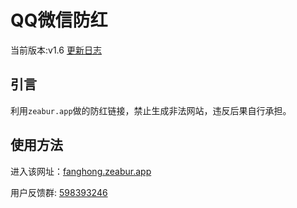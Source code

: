 # QQ微信防红

当前版本:v1.6 [更新日志](https://github.com/foxplaying/fanghong/blob/main/Update.log.md)

## 引言

利用`zeabur.app`做的防红链接，禁止生成非法网站，违反后果自行承担。

## 使用方法

进入该网址：[fanghong.zeabur.app](https://fanghong.zeabur.app)

用户反馈群: [598393246](https://qm.qq.com/q/ACKzmtExXy)
